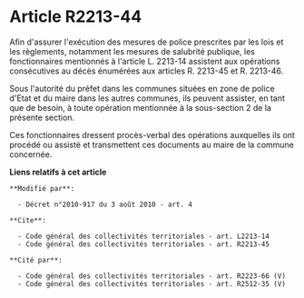 # Article R2213-44

Afin d'assurer l'exécution des mesures de police prescrites par les lois et les règlements, notamment les mesures de
salubrité publique, les fonctionnaires mentionnés à l'article L. 2213-14 assistent aux opérations consécutives au décès
énumérées aux articles R. 2213-45 et R. 2213-46. 

Sous l'autorité du préfet dans les communes situées en zone de police d'Etat et du maire dans les autres communes, ils
peuvent assister, en tant que de besoin, à toute opération mentionnée à la sous-section 2 de la présente section. 

Ces fonctionnaires dressent procès-verbal des opérations auxquelles ils ont procédé ou assisté et transmettent ces documents
au maire de la commune concernée.

**Liens relatifs à cet article**

	**Modifié par**:

	  - Décret n°2010-917 du 3 août 2010 - art. 4

	**Cite**:

	  - Code général des collectivités territoriales - art. L2213-14
	  - Code général des collectivités territoriales - art. R2213-45

	**Cité par**:

	  - Code général des collectivités territoriales - art. R2223-66 (V)
	  - Code général des collectivités territoriales - art. R2512-35 (V)
